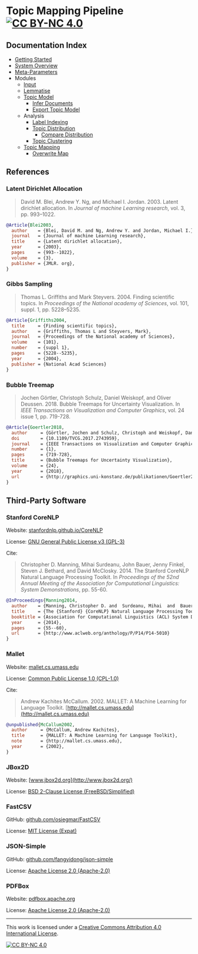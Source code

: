 # Topic Mapping Pipeline [![CC BY-NC 4.0][cc-by-nc-shield]][cc-by-nc]

## Documentation Index
- [Getting Started](GettingStarted.md)
- [System Overview](SystemOverview.md)
- [Meta-Parameters](MetaParameters.md)
- Modules
    - [Input](InputModule.md)
    - [Lemmatise](LemmatiseModule.md)
    - [Topic Model](ModelModule.md)
        - [Infer Documents](InferenceModule.md)
        - [Export Topic Model](ExportModule.md)
    - Analysis
        - [Label Indexing](LabelIndexModule.md)
        - [Topic Distribution](TopicDistributionModule.md)
            - [Compare Distribution](CompareDistributionModule.md)
        - [Topic Clustering](TopicClusteringModule.md)
    - [Topic Mapping](TopicMappingModule.md)
        - [Overwrite Map](OverwriteMapModule.md)

## References

### Latent Dirichlet Allocation

> David M. Blei, Andrew Y. Ng, and Michael I. Jordan. 2003.
> Latent dirichlet allocation. In *Journal of machine Learning research*, vol. 3, pp. 993–1022.
```bibtex
@Article{Blei2003,
  author    = {Blei, David M. and Ng, Andrew Y. and Jordan, Michael I.},
  journal   = {Journal of machine Learning research},
  title     = {Latent dirichlet allocation},
  year      = {2003},
  pages     = {993--1022},
  volume    = {3},
  publisher = {JMLR. org},
}
```

### Gibbs Sampling

> Thomas L. Griffiths and Mark Steyvers. 2004.
> Finding scientific topics. In *Proceedings of the National academy of Sciences*, vol. 101, suppl. 1, pp. 5228–5235.
```bibtex
@Article{Griffiths2004,
  title     = {Finding scientific topics},
  author    = {Griffiths, Thomas L and Steyvers, Mark},
  journal   = {Proceedings of the National academy of Sciences},
  volume    = {101},
  number    = {suppl 1},
  pages     = {5228--5235},
  year      = {2004},
  publisher = {National Acad Sciences}
}
```

### Bubble Treemap

> Jochen Görtler, Christoph Schulz, Daniel Weiskopf, and Oliver Deussen. 2018.
> Bubble Treemaps for Uncertainty Visualization. In *IEEE Transactions on Visualization and Computer Graphics*, vol. 24 issue 1, pp. 719-728.
```bibtex
@Article{Goertler2018,
  author     = {Görtler, Jochen and Schulz, Christoph and Weiskopf, Daniel and Deussen, Oliver},
  doi        = {10.1109/TVCG.2017.2743959},
  journal    = {IEEE Transactions on Visualization and Computer Graphics},
  number     = {1},
  pages      = {719-728},
  title      = {Bubble Treemaps for Uncertainty Visualization},
  volume     = {24},
  year       = {2018},
  url        = {http://graphics.uni-konstanz.de/publikationen/Goertler2018BubbleTreemapsUncertainty},
}
```

## Third-Party Software

### Stanford CoreNLP

Website: [stanfordnlp.github.io/CoreNLP](https://stanfordnlp.github.io/CoreNLP/)

License: [GNU General Public License v3 (GPL-3)](https://tldrlegal.com/license/gnu-general-public-license-v3-(gpl-3))

Cite: 
> Christopher D. Manning, Mihai Surdeanu, John Bauer, Jenny Finkel, Steven J. Bethard, and David McClosky. 2014.
> The Stanford CoreNLP Natural Language Processing Toolkit. In *Proceedings of the 52nd Annual Meeting of the Association for Computational Linguistics: System Demonstrations*, pp. 55-60.
```bibtex
@InProceedings{Manning2014,
  author    = {Manning, Christopher D. and  Surdeanu, Mihai  and  Bauer, John  and  Finkel, Jenny  and  Bethard, Steven J. and  McClosky, David},
  title     = {The {Stanford} {CoreNLP} Natural Language Processing Toolkit},
  booktitle = {Association for Computational Linguistics (ACL) System Demonstrations},
  year      = {2014},
  pages     = {55--60},
  url       = {http://www.aclweb.org/anthology/P/P14/P14-5010}
}
```

### Mallet

Website: [mallet.cs.umass.edu](http://mallet.cs.umass.edu/)

License: [Common Public License 1.0 (CPL-1.0)](https://tldrlegal.com/license/common-public-license-1.0-(cpl-1.0))

Cite:
> Andrew Kachites McCallum. 2002.
> MALLET: A Machine Learning for Language Toolkit. [http://mallet.cs.umass.edu](http://mallet.cs.umass.edu)
```bibtex
@unpublished{McCallum2002,
  author     = {McCallum, Andrew Kachites},
  title      = {MALLET: A Machine Learning for Language Toolkit},
  note       = {http://mallet.cs.umass.edu},
  year       = {2002},
}
```

### JBox2D

Website: [www.jbox2d.org](http://www.jbox2d.org/)

License: [BSD 2-Clause License (FreeBSD/Simplified)](https://tldrlegal.com/license/bsd-2-clause-license-(freebsd))

### FastCSV

GitHub: [github.com/osiegmar/FastCSV](https://github.com/osiegmar/FastCSV)

License: [MIT License (Expat)](https://tldrlegal.com/license/mit-license)

### JSON-Simple

GitHub: [github.com/fangyidong/json-simple](https://github.com/fangyidong/json-simple)

License: [Apache License 2.0 (Apache-2.0)](https://tldrlegal.com/license/apache-license-2.0-(apache-2.0))

### PDFBox

Website: [pdfbox.apache.org](https://pdfbox.apache.org/)

License: [Apache License 2.0 (Apache-2.0)](https://tldrlegal.com/license/apache-license-2.0-(apache-2.0))

<!--
No longer using technically.

### D3 - Data Driven Documents

[BSD 3-Clause License](https://tldrlegal.com/license/bsd-3-clause-license-(revised))

Cite:
> Michael Bostock, Vadim Ogievetsky, and Jeffrey Heer. 2011.
> D<sup>3</sup>: Data Driven Documents. In *IEEE Transactions on Visualization and Computer Graphics*, vol. 17 issue 12, pp. 2301-2309.

```bibtex
@article{bostock2011d3,
  title      = {D$^3$ data-driven documents},
  author     = {Bostock, Michael and Ogievetsky, Vadim and Heer, Jeffrey},
  journal    = {IEEE transactions on visualization and computer graphics},
  volume     = {17},
  number     = {12},
  pages      = {2301--2309},
  year       = {2011},
  publisher  = {IEEE}
}
```

### Bubble Treemap

[BSD 3-Clause License](https://tldrlegal.com/license/bsd-3-clause-license-(revised))

Cite:
> Jochen Görtler, Christoph Schulz, Daniel Weiskopf, and Oliver Deussen. 2018.
> Bubble Treemaps for Uncertainty Visualization. In *IEEE Transactions on Visualization and Computer Graphics*, vol. 24 issue 1, pp. 719-728.
```bibtex
@article{Goertler2018,
  author     = {Görtler, Jochen and Schulz, Christoph and Weiskopf, Daniel and Deussen, Oliver},
  doi        = {10.1109/TVCG.2017.2743959},
  journal    = {IEEE Transactions on Visualization and Computer Graphics},
  number     = {1},
  pages      = {719-728},
  title      = {Bubble Treemaps for Uncertainty Visualization},
  volume     = {24},
  year       = {2018},
  url        = {http://graphics.uni-konstanz.de/publikationen/Goertler2018BubbleTreemapsUncertainty},
}
```
-->

---
This work is licensed under a [Creative Commons Attribution 4.0 International
License][cc-by-nc].

[![CC BY-NC 4.0][cc-by-nc-image]][cc-by-nc]

[cc-by-nc]: http://creativecommons.org/licenses/by-nc/4.0/
[cc-by-nc-image]: https://i.creativecommons.org/l/by-nc/4.0/88x31.png
[cc-by-nc-shield]: https://img.shields.io/badge/License-CC%20BY--NC%204.0-lightgrey.svg
